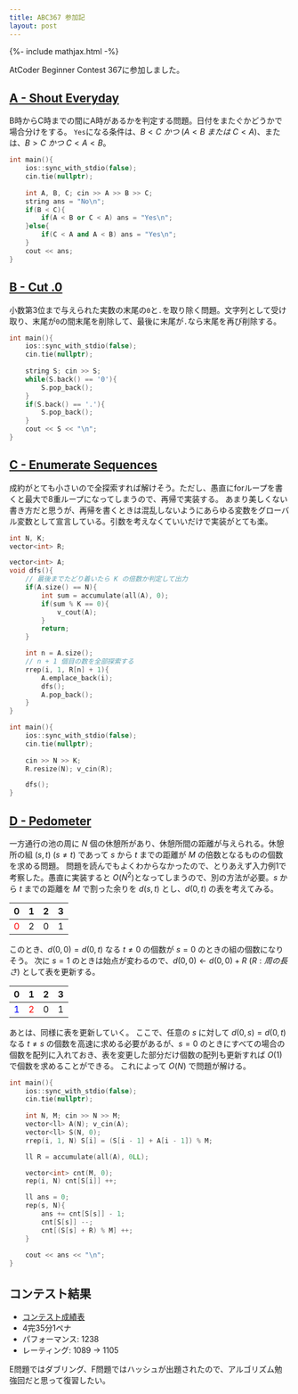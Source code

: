 ```yaml
---
title: ABC367 参加記
layout: post
---
```


{%- include mathjax.html -%}

AtCoder Beginner Contest 367に参加しました。

## [A - Shout Everyday](https://atcoder.jp/contests/abc367/tasks/abc367_a)
B時からC時までの間にA時があるかを判定する問題。日付をまたぐかどうかで場合分けをする。
`Yes`になる条件は、$B<C~かつ~(A<B~または~C<A)$、または、$B>C~かつ~C<A<B$。
```c++
int main(){
    ios::sync_with_stdio(false);
    cin.tie(nullptr);
    
    int A, B, C; cin >> A >> B >> C;
    string ans = "No\n";
    if(B < C){
        if(A < B or C < A) ans = "Yes\n";
    }else{
        if(C < A and A < B) ans = "Yes\n";
    }
    cout << ans;
}
```

## [B - Cut .0](https://atcoder.jp/contests/abc367/tasks/abc367_b)
小数第3位まで与えられた実数の末尾の`0`と`.`を取り除く問題。文字列として受け取り、末尾が`0`の間末尾を削除して、最後に末尾が`.`なら末尾を再び削除する。
```c++
int main(){
    ios::sync_with_stdio(false);
    cin.tie(nullptr);
    
    string S; cin >> S;
    while(S.back() == '0'){
        S.pop_back();
    }
    if(S.back() == '.'){
        S.pop_back();
    }
    cout << S << "\n";
}
```

## [C - Enumerate Sequences](https://atcoder.jp/contests/abc367/tasks/abc367_c)

成約がとても小さいので全探索すれば解けそう。ただし、愚直にforループを書くと最大で8重ループになってしまうので、再帰で実装する。
あまり美しくない書き方だと思うが、再帰を書くときは混乱しないようにあらゆる変数をグローバル変数として宣言している。引数を考えなくていいだけで実装がとても楽。
```c++
int N, K;
vector<int> R;

vector<int> A;
void dfs(){
    // 最後までたどり着いたら K の倍数か判定して出力
    if(A.size() == N){
        int sum = accumulate(all(A), 0);
        if(sum % K == 0){
            v_cout(A);
        }
        return;
    }

    int n = A.size();
    // n + 1 個目の数を全部探索する
    rrep(i, 1, R[n] + 1){
        A.emplace_back(i);
        dfs();
        A.pop_back();
    }
}

int main(){
    ios::sync_with_stdio(false);
    cin.tie(nullptr);
    
    cin >> N >> K;
    R.resize(N); v_cin(R);

    dfs();
}
```

## [D - Pedometer](https://atcoder.jp/contests/abc367/tasks/abc367_d)
一方通行の池の周に $N$ 個の休憩所があり、休憩所間の距離が与えられる。休憩所の組 $(s, t)~(s\ne t)$ であって $s$ から $t$ までの距離が $M$ の倍数となるものの個数を求める問題。
問題を読んでもよくわからなかったので、とりあえず入力例1で考察した。愚直に実装すると $O(N^2)$となってしまうので、別の方法が必要。$s$ から $t$ までの距離を $M$ で割った余りを $d(s, t)$ とし、$d(0, t)$ の表を考えてみる。

|0|1|2|3|
|:---:|:---:|:---:|:---:|
|<span style="color: red; ">0</span>|2|0|1|

このとき、$d(0, 0) = d(0, t)$ なる $t\ne 0$ の個数が $s = 0$ のときの組の個数になりそう。
次に $s = 1$ のときは始点が変わるので、$d(0, 0) \leftarrow d(0, 0) + R~(R: 周の長さ)$ として表を更新する。 

|0|1|2|3|
|:---:|:---:|:---:|:---:|
|<span style="color: blue; ">1</span>|<span style="color: red; ">2</span>|0|1|

あとは、同様に表を更新していく。
ここで、任意の $s$ に対して $d(0, s) = d(0, t)$ なる $t\ne s$ の個数を高速に求める必要があるが、$s = 0$ のときにすべての場合の個数を配列に入れておき、表を変更した部分だけ個数の配列も更新すれば $O(1)$ で個数を求めることができる。
これによって $O(N)$ で問題が解ける。
```c++
int main(){
    ios::sync_with_stdio(false);
    cin.tie(nullptr);
    
    int N, M; cin >> N >> M;
    vector<ll> A(N); v_cin(A);
    vector<ll> S(N, 0);
    rrep(i, 1, N) S[i] = (S[i - 1] + A[i - 1]) % M;

    ll R = accumulate(all(A), 0LL);

    vector<int> cnt(M, 0);
    rep(i, N) cnt[S[i]] ++;

    ll ans = 0;
    rep(s, N){
        ans += cnt[S[s]] - 1;
        cnt[S[s]] --;
        cnt[(S[s] + R) % M] ++;
    }
    
    cout << ans << "\n";
}
```

## コンテスト結果
- [コンテスト成績表](https://atcoder.jp/users/m1ffyz/history/share/abc367)
- 4完35分1ペナ
- パフォーマンス: 1238
- レーティング: 1089 -> 1105

E問題ではダブリング、F問題ではハッシュが出題されたので、アルゴリズム勉強回だと思って復習したい。